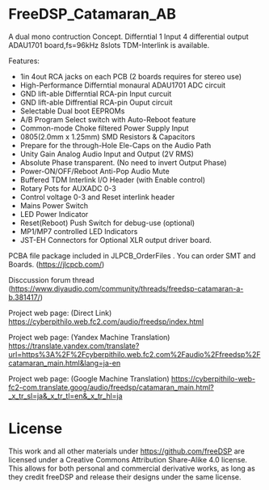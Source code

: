 # FreeDSP_Catamaran_AB
A dual mono contruction Concept. Differntial 1 Input 4 differential output ADAU1701 board,fs=96kHz 8slots TDM-Interlink is available.

Features:

- 1in 4out RCA jacks on each PCB (2 boards requires for stereo use)
- High-Performance Differntial monaural ADAU1701 ADC circuit
- GND lift-able Differntial RCA-pin Input curcuit
- GND lift-able Diffrential RCA-pin Ouput circuit
- Selectable Dual boot EEPROMs
- A/B Program Select switch with Auto-Reboot feature
- Common-mode Choke filtered Power Supply Input
- 0805(2.0mm x 1.25mm) SMD Resistors & Capacitors
- Prepare for the through-Hole Ele-Caps on the Audio Path
- Unity Gain Analog Audio Input and Output (2V RMS)
- Absolute Phase transparent. (No need to invert Output Phase)
- Power-ON/OFF/Reboot Anti-Pop Audio Mute
- Buffered TDM Interlink I/O Header (with Enable control)
- Rotary Pots for AUXADC 0-3
- Control voltage 0-3 and Reset interlink header
- Mains Power Switch
- LED Power Indicator
- Reset(Reboot) Push Switch for debug-use (optional)
- MP1/MP7 controlled LED Indicators
- JST-EH Connectors for Optional XLR output driver board.

PCBA file package included in JLPCB_OrderFiles . You can order SMT and Boards. (https://jlcpcb.com/) 

Disccussion forum thread (https://www.diyaudio.com/community/threads/freedsp-catamaran-a-b.381417/)

Project web page: (Direct Link) https://cyberpithilo.web.fc2.com/audio/freedsp/index.html

Project web page: (Yandex Machine Translation) https://translate.yandex.com/translate?url=https%3A%2F%2Fcyberpithilo.web.fc2.com%2Faudio%2Ffreedsp%2Fcatamaran_main.html&lang=ja-en

Project web page: (Google Machine Translation) https://cyberpithilo-web-fc2-com.translate.goog/audio/freedsp/catamaran_main.html?_x_tr_sl=ja&_x_tr_tl=en&_x_tr_hl=ja

# License
This work and all other materials under https://github.com/freeDSP are licensed under a Creative Commons Attribution Share-Alike 4.0 license. This allows for both personal and commercial derivative works, as long as they credit freeDSP and release their designs under the same license.
